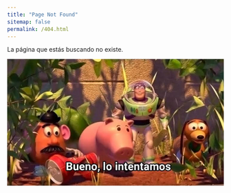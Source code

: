 ```yaml
---
title: "Page Not Found"
sitemap: false
permalink: /404.html
---
```


La página que estás buscando no existe. 

![Error_404](/images/error_404.jpg)
